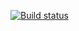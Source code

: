[![Build status](https://ci.appveyor.com/api/projects/status/p62qwltw4avesiv4?svg=true)](https://ci.appveyor.com/project/anmaslow/hw-patterns)
